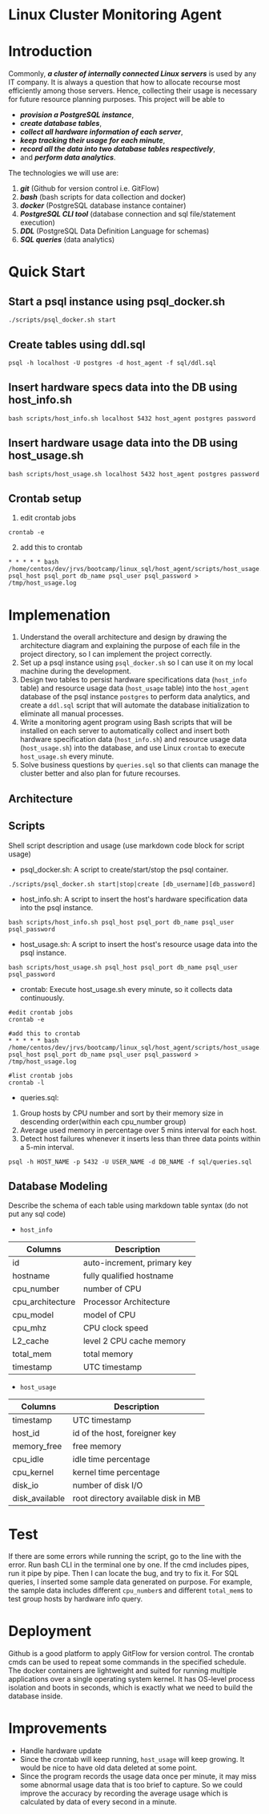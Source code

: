 # Linux Cluster Monitoring Agent
# Introduction
Commonly, ***a cluster of internally connected Linux servers*** is used by any IT company. It is always a question that how to allocate recourse most efficiently among those servers. Hence, collecting their usage is necessary for future resource planning purposes. This project will be able to
- ***provision a PostgreSQL instance***,
- ***create database tables***,
- ***collect all hardware information of each server***, 
- ***keep tracking their usage for each minute***, 
- ***record all the data into two database tables respectively***,
- and ***perform data analytics***. 

The technologies we will use are:
1. ***git*** (Github for version control i.e. GitFlow)
2. ***bash*** (bash scripts for data collection and docker)
3. ***docker*** (PostgreSQL database instance container)
4. ***PostgreSQL CLI tool*** (database connection and sql file/statement execution)
5. ***DDL*** (PostgreSQL Data Definition Language for schemas)
6. ***SQL queries*** (data analytics)

# Quick Start
## Start a psql instance using psql_docker.sh
```
./scripts/psql_docker.sh start
```
## Create tables using ddl.sql
```
psql -h localhost -U postgres -d host_agent -f sql/ddl.sql
```
## Insert hardware specs data into the DB using host_info.sh
```
bash scripts/host_info.sh localhost 5432 host_agent postgres password
```
## Insert hardware usage data into the DB using host_usage.sh
```
bash scripts/host_usage.sh localhost 5432 host_agent postgres password
```
## Crontab setup
1. edit crontab jobs
```
crontab -e
```
2. add this to crontab
```
* * * * * bash /home/centos/dev/jrvs/bootcamp/linux_sql/host_agent/scripts/host_usage.sh psql_host psql_port db_name psql_user psql_password > /tmp/host_usage.log
```

# Implemenation
1. Understand the overall architecture and design by drawing the architecture diagram and explaining the purpose of each file in the project directory, so I can implement the project correctly.
2. Set up a psql instance using `psql_docker.sh` so I can use it on my local machine during the development.
3. Design two tables to persist hardware specifications data (`host_info` table) and resource usage data (`host_usage` table) into the `host_agent` database of the psql instance `postgres` to perform data analytics, and create a `ddl.sql` script that will automate the database initialization to eliminate all manual processes.
4. Write a monitoring agent program using Bash scripts that will be installed on each server to automatically collect and insert both hardware specification data (`host_info.sh`) and resource usage data (`host_usage.sh`) into the database, and use Linux `crontab` to execute `host_usage.sh` every minute.
5. Solve business questions by `queries.sql` so that clients can manage the cluster better and also plan for future recourses.

## Architecture


## Scripts
Shell script description and usage (use markdown code block for script usage)
- psql_docker.sh: A script to create/start/stop the psql container.
```
./scripts/psql_docker.sh start|stop|create [db_username][db_password]
```

- host_info.sh: A script to insert the host's hardware specification data into the psql instance.
```
bash scripts/host_info.sh psql_host psql_port db_name psql_user psql_password
```

- host_usage.sh: A script to insert the host's resource usage data into the psql instance.
```
bash scripts/host_usage.sh psql_host psql_port db_name psql_user psql_password
```

- crontab: Execute host_usage.sh every minute, so it collects data continuously.
```
#edit crontab jobs
crontab -e

#add this to crontab
* * * * * bash /home/centos/dev/jrvs/bootcamp/linux_sql/host_agent/scripts/host_usage.sh psql_host psql_port db_name psql_user psql_password > /tmp/host_usage.log

#list crontab jobs
crontab -l
```

- queries.sql:
1. Group hosts by CPU number and sort by their memory size in descending order(within each cpu_number group)
2. Average used memory in percentage over 5 mins interval for each host.
3. Detect host failures whenever it inserts less than three data points within a 5-min interval.
```
psql -h HOST_NAME -p 5432 -U USER_NAME -d DB_NAME -f sql/queries.sql
```

## Database Modeling
Describe the schema of each table using markdown table syntax (do not put any sql code)
- `host_info`

| Columns | Description |
| ----- | ----- |
| id | auto-increment, primary key |
| hostname | fully qualified hostname |
| cpu_number | number of CPU |
| cpu_architecture | Processor Architecture |
| cpu_model | model of CPU |
| cpu_mhz | CPU clock speed |
| L2_cache | level 2 CPU cache memory |
| total_mem | total memory |
| timestamp | UTC timestamp |

- `host_usage`

| Columns | Description |
| ----- | ----- |
| timestamp | UTC timestamp |
| host_id | id of the host, foreigner key |
| memory_free | free memory |
| cpu_idle | idle time percentage |
| cpu_kernel | kernel time percentage |
| disk_io | number of disk I/O |
| disk_available | root directory available disk in MB |

# Test
If there are some errors while running the script, go to the line with the error. Run bash CLI in the terminal one by one. If the cmd includes pipes, run it pipe by pipe. Then I can locate the bug, and try to fix it.
For SQL queries, I inserted some sample data generated on purpose. For example, the sample data includes different `cpu_number`s and different `total_mem`s to test group hosts by hardware info query.

# Deployment
Github is a good platform to apply GitFlow for version control.
The crontab cmds can be used to repeat some commands in the specified schedule.
The docker containers are lightweight and suited for running multiple applications over a single operating system kernel. It has OS-level process isolation and boots in seconds, which is exactly what we need to build the database inside.

# Improvements
- Handle hardware update 
- Since the crontab will keep running, `host_usage` will keep growing. It would be nice to have old data deleted at some point.
- Since the program records the usage data once per minute, it may miss some abnormal usage data that is too brief to capture. So we could improve the accuracy by recording the average usage which is calculated by data of every second in a minute.
